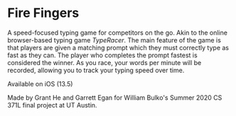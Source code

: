 # Fire Fingers
A speed-focused typing game for competitors on the go. Akin to the online browser-based typing game *TypeRacer*.
The main feature of the game is that players are given a matching prompt which they must correctly type as fast
as they can. The player who completes the prompt fastest is considered the winner. As you race, your words per minute
will be recorded, allowing you to track your typing speed over time.


Available on iOS (13.5)


Made by Grant He and Garrett Egan for William Bulko's Summer 2020 CS 371L final project at UT Austin.
